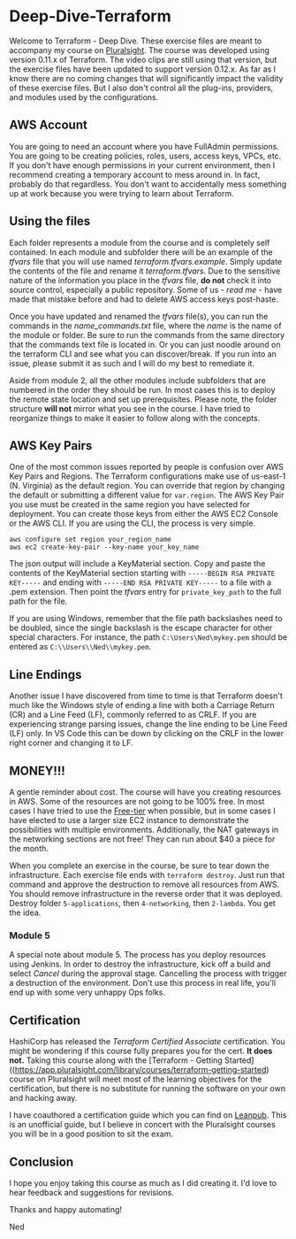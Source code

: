 # Deep-Dive-Terraform

Welcome to Terraform - Deep Dive.  These exercise files are meant to accompany my course on [Pluralsight](https://app.pluralsight.com/library/courses/deep-dive-terraform/).  The course was developed using version 0.11.x of Terraform.  The video clips are still using that version, but the exercise files have been updated to support version 0.12.x. As far as I know there are no coming changes that will significantly impact the validity of these exercise files.  But I also don't control all the plug-ins, providers, and modules used by the configurations. 

## AWS Account

You are going to need an account where you have FullAdmin permissions. You are going to be creating policies, roles, users, access keys, VPCs, etc. If you don't have enough permissions in your current environment, then I recommend creating a temporary account to mess around in. In fact, probably do that regardless. You don't want to accidentally mess something up at work because you were trying to learn about Terraform.

## Using the files

Each folder represents a module from the course and is completely self contained.  In each module and subfolder there will be an example of the *tfvars* file that you will use named *terraform.tfvars.example*.  Simply update the contents of the file and rename it *terraform.tfvars*.  Due to the sensitive nature of the information you place in the *tfvars* file, **do not** check it into source control, especially a public repository.  Some of us - *read me* - have made that mistake before and had to delete AWS access keys post-haste.

Once you have updated and renamed the *tfvars* file(s), you can run the commands in the *name_commands.txt* file, where the *name* is the name of the module or folder.  Be sure to run the commands from the same directory that the commands text file is located in.  Or you can just noodle around on the terraform CLI and see what you can discover/break.  If you run into an issue, please submit it as such and I will do my best to remediate it.

Aside from module 2, all the other modules include subfolders that are numbered in the order they should be run. In most cases this is to deploy the remote state location and set up prerequisites. Please note, the folder structure **will not** mirror what you see in the course. I have tried to reorganize things to make it easier to follow along with the concepts.

## AWS Key Pairs

One of the most common issues reported by people is confusion over AWS Key Pairs and Regions.  The Terraform configurations make use of us-east-1 (N. Virginia) as the default region.  You can override that region by changing the default or submitting a different value for `var.region`.  The AWS Key Pair you use must be created in the same region you have selected for deployment.  You can create those keys from either the AWS EC2 Console or the AWS CLI.  If you are using the CLI, the process is very simple.

```console
aws configure set region your_region_name
aws ec2 create-key-pair --key-name your_key_name
```

The json output will include a KeyMaterial section.  Copy and paste the contents of the KeyMaterial section starting with `-----BEGIN RSA PRIVATE KEY-----` and ending with `-----END RSA PRIVATE KEY-----` to a file with a .pem extension.  Then point the *tfvars* entry for `private_key_path` to the full path for the file.

If you are using Windows, remember that the file path backslashes need to be doubled, since the single backslash is the escape character for other special characters.  For instance, the path `C:\Users\Ned\mykey.pem` should be entered as `C:\\Users\\Ned\\mykey.pem`.

## Line Endings

Another issue I have discovered from time to time is that Terraform doesn't much like the Windows style of ending a line with both a Carriage Return (CR) and a Line Feed (LF), commonly referred to as CRLF.  If you are experiencing strange parsing issues, change the line ending to be Line Feed (LF) only.  In VS Code this can be down by clicking on the CRLF in the lower right corner and changing it to LF.

## MONEY!!!

A gentle reminder about cost.  The course will have you creating resources in AWS.  Some of the resources are not going to be 100% free.  In most cases I have tried to use the [Free-tier](https://aws.amazon.com/free/) when possible, but in some cases I have elected to use a larger size EC2 instance to demonstrate the possibilities with multiple environments. Additionally, the NAT gateways in the networking sections are not free! They can run about $40 a piece for the month.

When you complete an exercise in the course, be sure to tear down the infrastructure.  Each exercise file ends with `terraform destroy`.  Just run that command and approve the destruction to remove all resources from AWS. You should remove infrastructure in the reverse order that it was deployed. Destroy folder `5-applications`, then `4-networking`, then `2-lambda`. You get the idea.

### Module 5

A special note about module 5. The process has you deploy resources using Jenkins. In order to destroy the infrastructure, kick off a build and select *Cancel* during the approval stage. Cancelling the process with trigger a destruction of the environment. Don't use this process in real life, you'll end up with some very unhappy Ops folks.

## Certification

HashiCorp has released the *Terraform Certified Associate* certification.  You might be wondering if this course fully prepares you for the cert.  **It does not.**  Taking this course along with the [Terraform - Getting Started]((https://app.pluralsight.com/library/courses/terraform-getting-started) course on Pluralsight will meet most of the learning objectives for the certification, but there is no substitute for running the software on your own and hacking away.

I have coauthored a certification guide which you can find on [Leanpub](https://leanpub.com/terraform-certified/).  This is an unofficial guide, but I believe in concert with the Pluralsight courses you will be in a good position to sit the exam.

## Conclusion

I hope you enjoy taking this course as much as I did creating it.  I'd love to hear feedback and suggestions for revisions.

Thanks and happy automating!

Ned
